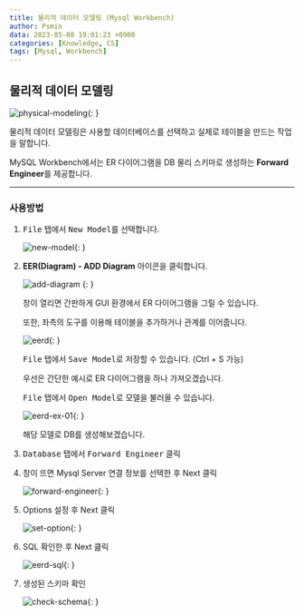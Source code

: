 ```yaml
---
title: 물리적 데이터 모델링 (Mysql Workbench)
author: Psmin
data: 2023-05-08 19:01:23 +0900
categories: [Knowledge, CS]
tags: [Mysql, Workbench]
---
```


## 물리적 데이터 모델링

![physical-modeling](/assets/img/physical-modeling.png){: }

물리적 데이터 모델링은 사용할 데이터베이스를 선택하고 실제로 테이블을 만드는 작업을 말합니다.

MySQL Workbench에서는 ER 다이어그램을 DB 물리 스키마로 생성하는 **Forward Engineer**를 제공합니다.

---

### 사용방법

1. <kbd>File</kbd> 탭에서 <kbd>New Model</kbd>를 선택합니다.

   ![new-model](/assets/img/new-model.png){: }

2. **EER(Diagram) - ADD Diagram** 아이콘을 클릭합니다.

   ![add-diagram](/assets/img/add-diagram.png)
   {: }

   창이 열리면 간판하게 GUI 환경에서 ER 다이어그램을 그릴 수 있습니다.

   또한, 좌측의 도구를 이용해 테이블을 추가하거나 관계를 이어줍니다.

   ![eerd](/assets/img/eerd.png){: }

   <kbd>File</kbd> 탭에서 <kbd>Save Model</kbd>로 저장할 수 있습니다. (Ctrl + S 가능)

   우선은 간단한 예시로 ER 다이어그램을 하나 가져오겠습니다.

   <kbd>File</kbd> 탭에서 <kbd>Open Model</kbd>로 모델을 불러올 수 있습니다.

   ![eerd-ex-01](/assets/img/eerd-ex-01.png){: }

   해당 모델로 DB를 생성해보겠습니다.

3. <kbd>Database</kbd> 탭에서 <kbd>Forward Engineer</kbd> 클릭

4. 창이 뜨면 Mysql Server 연결 정보를 선택한 후 Next 클릭

   ![forward-engineer](/assets/img/forward-engineer.png){: }

5. Options 설정 후 Next 클릭

   ![set-option](/assets/img/set-option.png){: }

6. SQL 확인한 후 Next 큺릭

   ![eerd-sql](/assets/img/eerd-sql.png){: }

7. 생성된 스키마 확인

   ![check-schema](/assets/img/check-schema.png){: }
